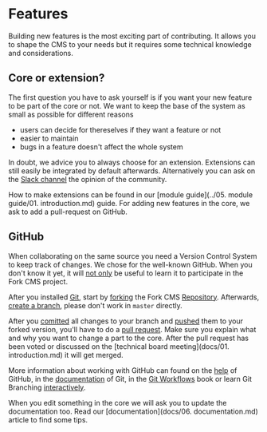 # Features

Building new features is the most exciting part of contributing. It allows you to shape the CMS to your needs but it requires some technical knowledge and considerations.


## Core or extension?

The first question you have to ask yourself is if you want your new feature to be part of the core or not. We want to keep the base of the system as small as possible for different reasons

* users can decide for thereselves if they want a feature or not
* easier to maintain
* bugs in a feature doesn't affect the whole system

In doubt, we advice you to always choose for an extension. Extensions can still easily be integrated by default afterwards. Alternatively you can ask on the [Slack channel](https://forkcms.slack.com/) the opinion of the community.

How to make extensions can be found in our [module guide](../05. module guide/01. introduction.md) guide. For adding new features in the core, we ask to add a pull-request on GitHub.


## GitHub

When collaborating on the same source you need a Version Control System to keep track of changes. We chose for the well-known GitHub. When you don't know it yet, it will [not only](https://github.com/about/press) be useful to learn it to participate in the Fork CMS project.

After you installed [Git](https://help.github.com/articles/set-up-git), start by [forking](https://help.github.com/articles/fork-a-repo) the Fork CMS [Repository](https://github.com/forkcms/forkcms). Afterwards, [create a branch](https://help.github.com/articles/fork-a-repo#create-branches), please don't work in `master` directly.

After you [comitted](https://help.github.com/articles/create-a-repo#step-2-commit-your-readme) all changes to your branch and [pushed](https://help.github.com/articles/create-a-repo#step-3-push-your-commit) them to your forked version, you'll have to do a [pull request](https://help.github.com/articles/using-pull-requests). Make sure you explain what and why you want to change a part to the core. After the pull request has been voted or discussed on the [technical board meeting](docs/01. introduction.md) it will get merged.

More information about working with GitHub can found on the [help](https://help.github.com/) of GitHub, in the [documentation](http://git-scm.com/documentation) of Git, in the [Git Workflows](http://documentup.com/skwp/git-workflows-book) book or learn Git Branching [interactively](http://pcottle.github.io/learnGitBranching/).



When you edit something in the core we will ask you to update the documentation too. Read our [documentation](docs/06. documentation.md) article to find some tips.
